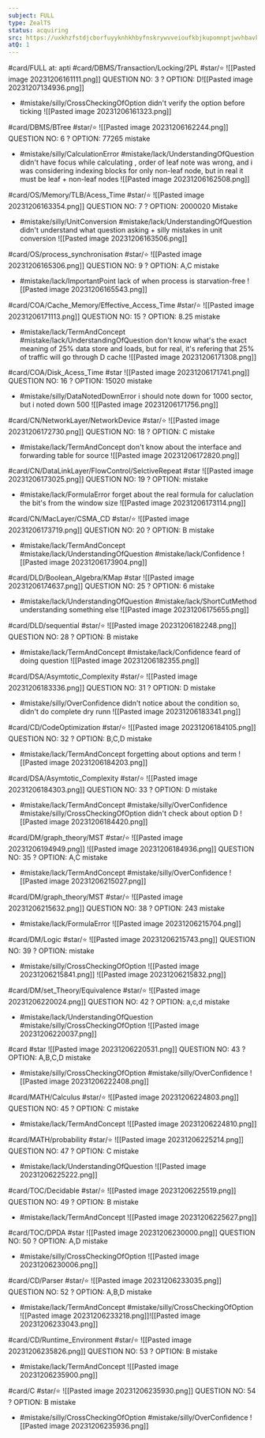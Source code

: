 ```yaml
---
subject: FULL
type: ZealTS
status: acquiring
src: https://uxkhzfstdjcborfuyyknhkhbyfnskrywvveioufkbjkupomnptjwvhbavkysuhi.vercel.app/solution.html?testId=63b6bc64e3434808bfe6884d&test_id=46
atQ: 1
---
```

#card/FULL 
at: apti
#card/DBMS/Transaction/Locking/2PL
#star/⭐
![[Pasted image 20231206161111.png]]
QUESTION NO: 3
?
OPTION: D![[Pasted image 20231207134936.png]]
- #mistake/silly/CrossCheckingOfOption didn't verify the option before ticking
![[Pasted image 20231206161323.png]] 


#card/DBMS/BTree
#star/⭐
![[Pasted image 20231206162244.png]]
QUESTION NO: 6
?
OPTION: 77265
mistake
-  #mistake/silly/CalculationError #mistake/lack/UnderstandingOfQuestion didn't have focus while calculating , order of leaf note was wrong, and i was considering indexing blocks for only non-leaf node, but in real it must be leaf + non-leaf nodes
![[Pasted image 20231206162508.png]] <!--SR:!2023-12-10,2,152-->


#card/OS/Memory/TLB/Acess_Time
#star/⭐
![[Pasted image 20231206163354.png]]
QUESTION NO: 7
?
OPTION: 2000020
Mistake
- #mistake/silly/UnitConversion #mistake/lack/UnderstandingOfQuestion  didn't understand what question asking + silly mistakes in unit conversion
![[Pasted image 20231206163506.png]]


#card/OS/process_synchronisation
#star/⭐ 
![[Pasted image 20231206165306.png]]
QUESTION NO: 9
?
OPTION: A,C
mistake 
- #mistake/lack/ImportantPoint lack of when process is starvation-free
![[Pasted image 20231206165543.png]]


#card/COA/Cache_Memory/Effective_Access_Time
#star/⭐
![[Pasted image 20231206171113.png]]
QUESTION NO: 15
?
OPTION: 8.25
mistake
- #mistake/lack/TermAndConcept  #mistake/lack/UnderstandingOfQuestion  don't know what's the exact meaning of 25% data store and loads, but for real, it's refering that 25% of traffic will go through D cache
![[Pasted image 20231206171308.png]] <!--SR:!2023-12-10,2,152-->

#card/COA/Disk_Acess_Time
#star
![[Pasted image 20231206171741.png]]
QUESTION NO: 16
?
OPTION: 15020
mistake
- #mistake/silly/DataNotedDownError i should note down for 1000 sector, but i noted down 500
![[Pasted image 20231206171756.png]] <!--SR:!2023-12-10,2,152-->


#card/CN/NetworkLayer/NetworkDevice
#star/⭐
![[Pasted image 20231206172730.png]]
QUESTION NO: 18
?
OPTION: C
mistake
- #mistake/lack/TermAndConcept don't know about the interface and forwarding table for source
![[Pasted image 20231206172820.png]] <!--SR:!2023-12-10,2,152-->


#card/CN/DataLinkLayer/FlowControl/SelctiveRepeat
#star
![[Pasted image 20231206173025.png]]
QUESTION NO: 19
?
OPTION:
mistake
- #mistake/lack/FormulaError forget about the real formula for caluclation the bit's from the window size
![[Pasted image 20231206173114.png]] <!--SR:!2023-12-16,4,172-->

#card/CN/MacLayer/CSMA_CD
#star/⭐
![[Pasted image 20231206173719.png]]
QUESTION NO: 20
?
OPTION: B
mistake
- #mistake/lack/TermAndConcept #mistake/lack/UnderstandingOfQuestion #mistake/lack/Confidence
![[Pasted image 20231206173904.png]] <!--SR:!2023-12-10,2,152-->

#card/DLD/Boolean_Algebra/KMap
#star
![[Pasted image 20231206174637.png]]
QUESTION NO: 25
?
OPTION: 6
mistake
- #mistake/lack/UnderstandingOfQuestion #mistake/lack/ShortCutMethod understanding something else
![[Pasted image 20231206175655.png]] <!--SR:!2023-12-11,2,152-->


#card/DLD/sequential
#star/⭐
![[Pasted image 20231206182248.png]]
QUESTION NO: 28
?
OPTION: B
mistake
- #mistake/lack/TermAndConcept #mistake/lack/Confidence feard of doing question
![[Pasted image 20231206182355.png]] <!--SR:!2023-12-11,2,152-->

#card/DSA/Asymtotic_Complexity 
#star/⭐ 
![[Pasted image 20231206183336.png]]
QUESTION NO: 31
?
OPTION: D
mistake 
- #mistake/silly/OverConfidence didn't notice about the condition so, didn't do complete dry runn
![[Pasted image 20231206183341.png]] 

#card/CD/CodeOptimization
#star/⭐
![[Pasted image 20231206184105.png]]
QUESTION NO: 32
?
OPTION: B,C,D
mistake
- #mistake/lack/TermAndConcept forgetting about options and term
![[Pasted image 20231206184203.png]] <!--SR:!2023-12-16,4,170-->

#card/DSA/Asymtotic_Complexity 
#star/⭐ 
![[Pasted image 20231206184303.png]]
QUESTION NO: 33
?
OPTION: D
mistake 
- #mistake/lack/TermAndConcept #mistake/silly/OverConfidence #mistake/silly/CrossCheckingOfOption  didn't check about option D
![[Pasted image 20231206184420.png]] 

#card/DM/graph_theory/MST
#star/⭐ ![[Pasted image 20231206194949.png]]
![[Pasted image 20231206184936.png]]
QUESTION NO: 35
?
OPTION: A,C
mistake 
- #mistake/lack/TermAndConcept #mistake/silly/OverConfidence 
![[Pasted image 20231206215027.png]] 


#card/DM/graph_theory/MST 
#star/⭐ 
![[Pasted image 20231206215632.png]]
QUESTION NO: 38
?
OPTION: 243
mistake 
- #mistake/lack/FormulaError 
![[Pasted image 20231206215704.png]] 


#card/DM/Logic
#star/⭐
![[Pasted image 20231206215743.png]]
QUESTION NO: 39
?
OPTION:
mistake
- #mistake/silly/CrossCheckingOfOption
![[Pasted image 20231206215841.png]]
![[Pasted image 20231206215832.png]] <!--SR:!2023-12-11,2,152-->

#card/DM/set_Theory/Equivalence
#star/⭐ 
![[Pasted image 20231206220024.png]]
QUESTION NO: 42
?
OPTION: a,c,d
mistake 
- #mistake/lack/UnderstandingOfQuestion #mistake/silly/CrossCheckingOfOption 
![[Pasted image 20231206220037.png]] 


#card
#star
![[Pasted image 20231206220531.png]]
QUESTION NO: 43
?
OPTION: A,B,C,D
mistake
- #mistake/silly/CrossCheckingOfOption #mistake/silly/OverConfidence
![[Pasted image 20231206222408.png]] <!--SR:!2023-12-16,4,170-->

#card/MATH/Calculus
#star/⭐ 
![[Pasted image 20231206224803.png]]
QUESTION NO: 45
?
OPTION: C
mistake 
- #mistake/lack/TermAndConcept 
![[Pasted image 20231206224810.png]] 

#card/MATH/probability 
#star/⭐ 
![[Pasted image 20231206225214.png]]
QUESTION NO: 47
?
OPTION: C
mistake 
- #mistake/lack/UnderstandingOfQuestion 
![[Pasted image 20231206225222.png]] 

#card/TOC/Decidable
#star/⭐ 
![[Pasted image 20231206225519.png]]
QUESTION NO: 49
?
OPTION: B
mistake 
- #mistake/lack/TermAndConcept 
![[Pasted image 20231206225627.png]] 

#card/TOC/DPDA
#star
![[Pasted image 20231206230000.png]]
QUESTION NO: 50
?
OPTION: A,D
mistake 
- #mistake/silly/CrossCheckingOfOption 
![[Pasted image 20231206230006.png]] 

#card/CD/Parser
#star/⭐
![[Pasted image 20231206233035.png]]
QUESTION NO: 52
?
OPTION: A,B,D
mistake
- #mistake/lack/TermAndConcept #mistake/silly/CrossCheckingOfOption
![[Pasted image 20231206233218.png]]![[Pasted image 20231206233043.png]] <!--SR:!2023-12-16,4,172-->


#card/CD/Runtime_Environment
#star/⭐
![[Pasted image 20231206235826.png]]
QUESTION NO: 53
?
OPTION: B
mistake
- #mistake/lack/TermAndConcept
![[Pasted image 20231206235900.png]] <!--SR:!2023-12-16,4,172-->


#card/C
#star/⭐
![[Pasted image 20231206235930.png]]
QUESTION NO: 54
?
OPTION: B
mistake
- #mistake/silly/CrossCheckingOfOption #mistake/silly/OverConfidence
![[Pasted image 20231206235936.png]] <!--SR:!2023-12-16,4,170-->


